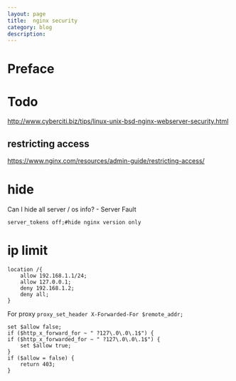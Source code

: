 ```yaml
---
layout: page
title:	nginx security
category: blog
description: 
---
```

# Preface

# Todo
http://www.cyberciti.biz/tips/linux-unix-bsd-nginx-webserver-security.html

## restricting access
https://www.nginx.com/resources/admin-guide/restricting-access/

# hide
Can I hide all server / os info? - Server Fault

	server_tokens off;#hide nginx version only

# ip limit

	location /{
		allow 192.168.1.1/24;
		allow 127.0.0.1;
		deny 192.168.1.2;
		deny all;
	}

For proxy `proxy_set_header X-Forwarded-For $remote_addr;`

	set $allow false;
	if ($http_x_forward_for ~ " ?127\.0\.0\.1$") {
	if ($http_x_forwarded_for ~ " ?127\.0\.0\.1$") {
		set $allow true; 
	} 
	if ($allow = false) {
		return 403;
	}


